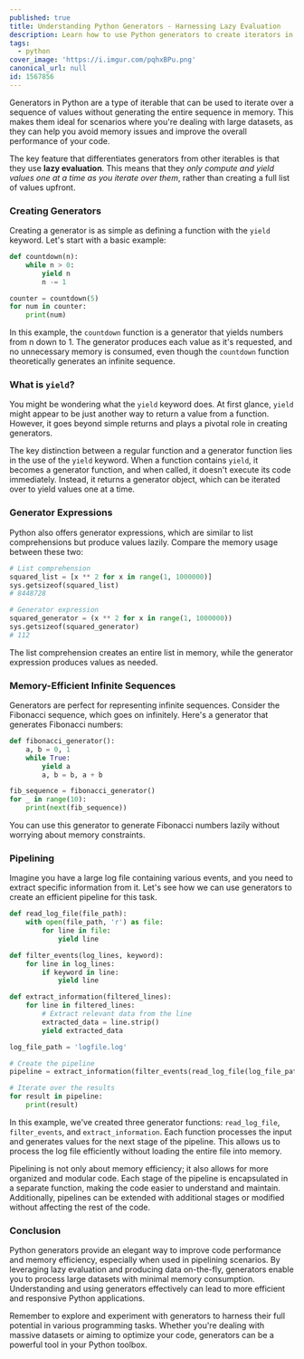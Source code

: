 ```yaml
---
published: true
title: Understanding Python Generators - Harnessing Lazy Evaluation
description: Learn how to use Python generators to create iterators in a concise and memory-efficient manner.
tags:
  - python
cover_image: 'https://i.imgur.com/pqhxBPu.png'
canonical_url: null
id: 1567856
---
```


Generators in Python are a type of iterable that can be used to iterate over a sequence of values without generating the entire sequence in memory. This makes them ideal for scenarios where you're dealing with large datasets, as they can help you avoid memory issues and improve the overall performance of your code.

The key feature that differentiates generators from other iterables is that they use **lazy evaluation**. This means that they *only compute and yield values one at a time as you iterate over them*, rather than creating a full list of values upfront.

### Creating Generators

Creating a generator is as simple as defining a function with the `yield` keyword. Let's start with a basic example:
```python
def countdown(n):
    while n > 0:
        yield n
        n -= 1

counter = countdown(5)
for num in counter:
    print(num)
```
In this example, the `countdown` function is a generator that yields numbers from n down to 1. The generator produces each value as it's requested, and no unnecessary memory is consumed, even though the `countdown` function theoretically generates an infinite sequence.

### What is `yield`?

You might be wondering what the `yield` keyword does. At first glance, `yield` might appear to be just another way to return a value from a function. However, it goes beyond simple returns and plays a pivotal role in creating generators.

The key distinction between a regular function and a generator function lies in the use of the `yield` keyword. When a function contains `yield`, it becomes a generator function, and when called, it doesn't execute its code immediately. Instead, it returns a generator object, which can be iterated over to yield values one at a time.

### Generator Expressions

Python also offers generator expressions, which are similar to list comprehensions but produce values lazily. Compare the memory usage between these two:

```python
# List comprehension
squared_list = [x ** 2 for x in range(1, 1000000)]
sys.getsizeof(squared_list)
# 8448728

# Generator expression
squared_generator = (x ** 2 for x in range(1, 1000000))
sys.getsizeof(squared_generator)
# 112
```
The list comprehension creates an entire list in memory, while the generator expression produces values as needed.

### Memory-Efficient Infinite Sequences

Generators are perfect for representing infinite sequences. Consider the Fibonacci sequence, which goes on infinitely. Here's a generator that generates Fibonacci numbers:
```python
def fibonacci_generator():
    a, b = 0, 1
    while True:
        yield a
        a, b = b, a + b

fib_sequence = fibonacci_generator()
for _ in range(10):
    print(next(fib_sequence))
```
You can use this generator to generate Fibonacci numbers lazily without worrying about memory constraints.

### Pipelining

Imagine you have a large log file containing various events, and you need to extract specific information from it. Let's see how we can use generators to create an efficient pipeline for this task.
```python
def read_log_file(file_path):
    with open(file_path, 'r') as file:
        for line in file:
            yield line

def filter_events(log_lines, keyword):
    for line in log_lines:
        if keyword in line:
            yield line

def extract_information(filtered_lines):
    for line in filtered_lines:
        # Extract relevant data from the line
        extracted_data = line.strip()
        yield extracted_data

log_file_path = 'logfile.log'

# Create the pipeline
pipeline = extract_information(filter_events(read_log_file(log_file_path), 'error'))

# Iterate over the results
for result in pipeline:
    print(result)
```
In this example, we've created three generator functions: `read_log_file`, `filter_events`, and `extract_information`. Each function processes the input and generates values for the next stage of the pipeline. This allows us to process the log file efficiently without loading the entire file into memory.

Pipelining is not only about memory efficiency; it also allows for more organized and modular code. Each stage of the pipeline is encapsulated in a separate function, making the code easier to understand and maintain. Additionally, pipelines can be extended with additional stages or modified without affecting the rest of the code.

### Conclusion

Python generators provide an elegant way to improve code performance and memory efficiency, especially when used in pipelining scenarios. By leveraging lazy evaluation and producing data on-the-fly, generators enable you to process large datasets with minimal memory consumption. Understanding and using generators effectively can lead to more efficient and responsive Python applications.

Remember to explore and experiment with generators to harness their full potential in various programming tasks. Whether you're dealing with massive datasets or aiming to optimize your code, generators can be a powerful tool in your Python toolbox.
